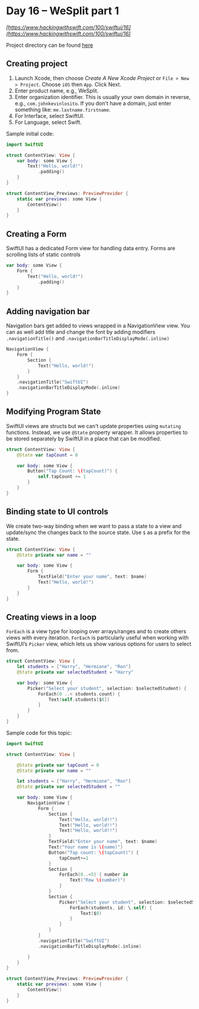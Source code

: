 # Day 16 – WeSplit part 1

_[https://www.hackingwithswift.com/100/swiftui/16](https://www.hackingwithswift.com/100/swiftui/16)_

Project directory can be found [here](../../projects/WeSplit/)

## Creating project

1. Launch Xcode, then choose _Create A New Xcode Project_ or `File > New > Project`. Choose `iOS` then `App`. Click Next.
2. Enter product name, e.g., WeSplit.
3. Enter organization identifier. This is usually your own domain in reverse, e.g., `com.johnkevinlosito`. If you don't have a domain, just enter something like: `me.lastname.firstname`.
4. For Interface, select SwiftUI.
5. For Language, select Swift.

Sample initial code:

```swift
import SwiftUI

struct ContentView: View {
    var body: some View {
        Text("Hello, world!")
            .padding()
    }
}

struct ContentView_Previews: PreviewProvider {
    static var previews: some View {
        ContentView()
    }
}
```

## Creating a Form

SwiftUI has a dedicated Form view for handling data entry. Forms are scrolling lists of static controls

```swift
var body: some View {
    Form {
        Text("Hello, world!")
            .padding()
    }
}
```

## Adding navigation bar

Navigation bars get added to views wrapped in a NavigationView view. You can as well add title and change the font by adding modifiers `.navigationTitle()` and `.navigationBarTitleDisplayMode(.inline)`

```swift
NavigationView {
    Form {
        Section {
            Text("Hello, world!")
        }
    }
    .navigationTitle("SwiftUI")
    .navigationBarTitleDisplayMode(.inline)
}
```

## Modifying Program State

SwiftUI views are structs but we can't update properties using `mutating` functions. Instead, we use `@State` property wrapper. It allows properties to be stored separately by SwiftUI in a place that can be modified.

```swift
struct ContentView: View {
    @State var tapCount = 0

    var body: some View {
        Button("Tap Count: \(tapCount)") {
            self.tapCount += 1
        }
    }
}
```

## Binding state to UI controls

We create two-way binding when we want to pass a state to a view and update/sync the changes back to the source state. Use `$` as a prefix for the state.

```swift
struct ContentView: View {
    @State private var name = ""

    var body: some View {
        Form {
            TextField("Enter your name", text: $name)
            Text("Hello, world!")
        }
    }
}
```

## Creating views in a loop

`ForEach` is a view type for looping over arrays/ranges and to create others views with every iteration. `ForEach` is particularly useful when working with SwiftUI’s `Picker` view, which lets us show various options for users to select from.

```swift
struct ContentView: View {
    let students = ["Harry", "Hermione", "Ron"]
    @State private var selectedStudent = "Harry"

    var body: some View {
        Picker("Select your student", selection: $selectedStudent) {
            ForEach(0 ..< students.count) {
                Text(self.students[$0])
            }
        }
    }
}
```

Sample code for this topic:

```swift
import SwiftUI

struct ContentView: View {

    @State private var tapCount = 0
    @State private var name = ""

    let students = ["Harry", "Hermione", "Ron"]
    @State private var selectedStudent = ""

    var body: some View {
        NavigationView {
            Form {
                Section {
                    Text("Hello, world!!")
                    Text("Hello, world!!")
                    Text("Hello, world!!")
                }
                TextField("Enter your name", text: $name)
                Text("Your name is \(name)")
                Button("Tap count: \(tapCount)") {
                    tapCount+=1
                }
                Section {
                    ForEach(0..<5) { number in
                        Text("Row \(number)")
                    }
                }
                Section {
                    Picker("Select your student", selection: $selectedStudent) {
                        ForEach(students, id: \.self) {
                            Text($0)
                        }
                    }
                }
            }
            .navigationTitle("SwiftUI")
            .navigationBarTitleDisplayMode(.inline)

        }
    }
}

struct ContentView_Previews: PreviewProvider {
    static var previews: some View {
        ContentView()
    }
}

```
